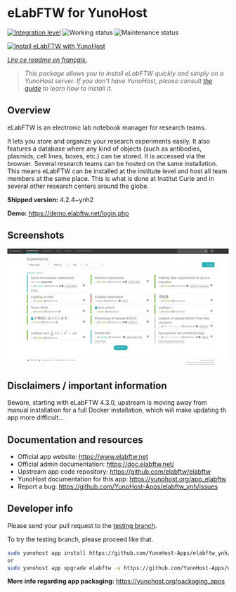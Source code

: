 <!--
N.B.: This README was automatically generated by https://github.com/YunoHost/apps/tree/master/tools/README-generator
It shall NOT be edited by hand.
-->

# eLabFTW for YunoHost

[![Integration level](https://dash.yunohost.org/integration/elabftw.svg)](https://dash.yunohost.org/appci/app/elabftw) ![Working status](https://ci-apps.yunohost.org/ci/badges/elabftw.status.svg) ![Maintenance status](https://ci-apps.yunohost.org/ci/badges/elabftw.maintain.svg)

[![Install eLabFTW with YunoHost](https://install-app.yunohost.org/install-with-yunohost.svg)](https://install-app.yunohost.org/?app=elabftw)

*[Lire ce readme en français.](./README_fr.md)*

> *This package allows you to install eLabFTW quickly and simply on a YunoHost server.
If you don't have YunoHost, please consult [the guide](https://yunohost.org/#/install) to learn how to install it.*

## Overview

eLabFTW is an electronic lab notebook manager for research teams.

It lets you store and organize your research experiments easily. It also features a database where any kind of objects (such as antibodies, plasmids, cell lines, boxes, etc.) can be stored. It is accessed via the browser. Several research teams can be hosted on the same installation. This means eLabFTW can be installed at the institute level and host all team members at the same place. This is what is done at Institut Curie and in several other research centers around the globe.

**Shipped version:** 4.2.4~ynh2

**Demo:** https://demo.elabftw.net/login.php

## Screenshots

![Screenshot of eLabFTW](./doc/screenshots/screen-1.jpg)

## Disclaimers / important information

Beware, starting with eLabFTW 4.3.0, upstream is moving away from manual installation for a full Docker installation, which will make updating th app more difficult...
## Documentation and resources

* Official app website: <https://www.elabftw.net>
* Official admin documentation: <https://doc.elabftw.net/>
* Upstream app code repository: <https://github.com/elabftw/elabftw>
* YunoHost documentation for this app: <https://yunohost.org/app_elabftw>
* Report a bug: <https://github.com/YunoHost-Apps/elabftw_ynh/issues>

## Developer info

Please send your pull request to the [testing branch](https://github.com/YunoHost-Apps/elabftw_ynh/tree/testing).

To try the testing branch, please proceed like that.

``` bash
sudo yunohost app install https://github.com/YunoHost-Apps/elabftw_ynh/tree/testing --debug
or
sudo yunohost app upgrade elabftw -u https://github.com/YunoHost-Apps/elabftw_ynh/tree/testing --debug
```

**More info regarding app packaging:** <https://yunohost.org/packaging_apps>
